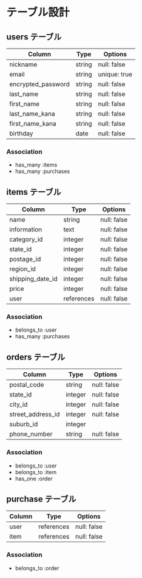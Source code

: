 # テーブル設計

## users テーブル

| Column             | Type   | Options      |
| -------------------| ------ | ------------ |
| nickname           | string | null: false  |
| email              | string | unique: true |
| encrypted_password | string | null: false  |
| last_name          | string | null: false  | 
| first_name         | string | null: false  |
| last_name_kana     | string | null: false  |
| first_name_kana    | string | null: false  |
| birthday           | date   | null: false  |

### Association

- has_many :items
- has_many :purchases

## items テーブル

| Column            | Type        | Options     |
| ----------------- | ----------- | ----------- |
| name              | string      | null: false |
| information       | text        | null: false |
| category_id       | integer     | null: false |
| state_id          | integer     | null: false |
| postage_id        | integer     | null: false |
| region_id         | integer     | null: false |
| shipping_date_id  | integer     | null: false |
| price             | integer     | null: false |
| user              | references  | null: false |

### Association

- belongs_to :user
- has_many :purchases

## orders テーブル

| Column             | Type    | Options     |
| ------------------ | --------| ----------- |
| postal_code        | string  | null: false |
| state_id           | integer | null: false |
| city_id            | integer | null: false |
| street_address_id  | integer | null: false |
| suburb_id          | integer |             |
| phone_number       | string  | null: false |

### Association

- belongs_to :user
- belongs_to :item
- has_one :order

## purchase テーブル

| Column             | Type        | Options     |
| ------------------ | ----------- | ----------- |
| user               | references  | null: false |
| item               | references  | null: false |

### Association

- belongs_to :order